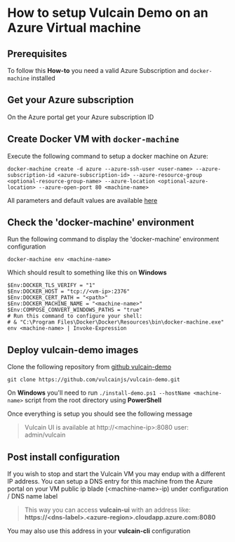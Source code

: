 # How to setup Vulcain Demo on an Azure Virtual machine

## Prerequisites
To follow this **How-to** you need a valid Azure Subscription and `docker-machine` installed 

## Get your Azure subscription
On the Azure portal get your Azure subscription ID

## Create Docker VM with `docker-machine`
Execute the following command to setup a docker machine on Azure:
```
docker-machine create -d azure --azure-ssh-user <user-name> --azure-subscription-id <azure-subscription-id> --azure-resource-group <optional-resource-group-name> --azure-location <optional-azure-location> --azure-open-port 80 <machine-name>
```
All parameters and default values are available [here](https://docs.docker.com/machine/drivers/azure/#options)


## Check the 'docker-machine' environment
Run the following command to display the 'docker-machine' environment configuration

```
docker-machine env <machine-name>
```

Which should result to something like this on **Windows**
```
$Env:DOCKER_TLS_VERIFY = "1"
$Env:DOCKER_HOST = "tcp://<vm-ip>:2376"
$Env:DOCKER_CERT_PATH = "<path>"
$Env:DOCKER_MACHINE_NAME = "<machine-name>"
$Env:COMPOSE_CONVERT_WINDOWS_PATHS = "true"
# Run this command to configure your shell:
# & "C:\Program Files\Docker\Docker\Resources\bin\docker-machine.exe" env <machine-name> | Invoke-Expression
```
## Deploy vulcain-demo images
Clone the following repository from [github vulcain-demo](https://github.com/vulcainjs/vulcain-demo.git)

`git clone https://github.com/vulcainjs/vulcain-demo.git`

On **Windows** you'll need to run `./install-demo.ps1 --hostName <machine-name>` script from the root directory using **PowerShell**

Once everything is setup you should see the following message

> Vulcain UI is available at http://\<machine-ip>\:8080 user: admin/vulcain

## Post install configuration
If you wish to stop and start the Vulcain VM you may endup with a different IP address. You can setup a DNS entry for this machine from the Azure portal on your VM public ip blade (\<machine-name>-ip) under configuration / DNS name label
> This way you can access **vulcain-ui** with an address like:<br/>
> **https://\<dns-label>.\<azure-region>.cloudapp.azure.com:8080**

You may also use this address in your **vulcain-cli** configuration
